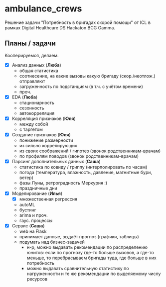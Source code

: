 # ambulance_crews
Решение задачи "Потребность в бригадах скорой помощи" от ICL в рамках Digital Healthcare
DS Hackaton BCG Gamma.

## Планы / задачи
Кооперируемся, делаем.
- [x] Анализ данных (**Люба**)
	* общая статистика
	* соотнесение, на какие вызовы какую бригаду (скор./неотлож.) отправляют
	* загруженность по подстанциям (в т.ч. с учётом времени)
	* проч.
- [x] EDA (**Люба**)
	* стационарность
	* сезонность
	* автокорреляция
- [x] Корреляция признаков (**Юля**)
	* между собой
	* с таргетом
- [x] Создание признаков (**Юля**)
	* понижение размерности
	* из сильно коррелирующих
	* из своих соображений / гипотез (звонок родственникам-врачам)
	* по профилям поводов (звонок родственникам-врачам)
- [x] Парсинг дополнительных данных (**Саша**)
	* статистика по ковиду / гриппу (интерполировать по часам)
	* погода (температура, влажность, давление, магнитные бури, ветер)
	* фазы Луны, ретроградность Меркурия :)
	* праздничные дни
- [x] Моделирование (**Илья**)
	- [x] множественная регрессия
	* autoML
	* бустинг
	* arima и проч.
	* гаус. процессы
- [x] Сервис (**Саша**)
	* web на Flask
	* принимает данные, выдаёт прогноз (графики, таблицы)
	* подумать над бизнес-задачей
		* н-р, можно выдавать рекомендации по распределению юнитов: если по прогнозу где-то больше вызовов, а где-то меньше, то перебрасываем бригады туда, где больше в них потребность
		* можно выдавать сравнительную статистику по нагруженности и те же рекомендации по выделяемому числу ресурсов
